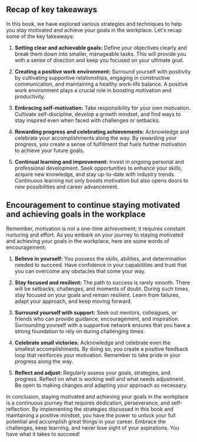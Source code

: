 

Recap of key takeaways
----------------------

In this book, we have explored various strategies and techniques to help you stay motivated and achieve your goals in the workplace. Let's recap some of the key takeaways:

1. **Setting clear and achievable goals:** Define your objectives clearly and break them down into smaller, manageable tasks. This will provide you with a sense of direction and keep you focused on your ultimate goal.

2. **Creating a positive work environment:** Surround yourself with positivity by cultivating supportive relationships, engaging in constructive communication, and maintaining a healthy work-life balance. A positive work environment plays a crucial role in boosting motivation and productivity.

3. **Embracing self-motivation:** Take responsibility for your own motivation. Cultivate self-discipline, develop a growth mindset, and find ways to stay inspired even when faced with challenges or setbacks.

4. **Rewarding progress and celebrating achievements:** Acknowledge and celebrate your accomplishments along the way. By rewarding your progress, you create a sense of fulfillment that fuels further motivation to achieve your future goals.

5. **Continual learning and improvement:** Invest in ongoing personal and professional development. Seek opportunities to enhance your skills, acquire new knowledge, and stay up-to-date with industry trends. Continuous learning not only boosts motivation but also opens doors to new possibilities and career advancement.

Encouragement to continue staying motivated and achieving goals in the workplace
--------------------------------------------------------------------------------

Remember, motivation is not a one-time achievement; it requires constant nurturing and effort. As you embark on your journey to staying motivated and achieving your goals in the workplace, here are some words of encouragement:

1. **Believe in yourself:** You possess the skills, abilities, and determination needed to succeed. Have confidence in your capabilities and trust that you can overcome any obstacles that come your way.

2. **Stay focused and resilient:** The path to success is rarely smooth. There will be setbacks, challenges, and moments of doubt. During such times, stay focused on your goals and remain resilient. Learn from failures, adapt your approach, and keep moving forward.

3. **Surround yourself with support:** Seek out mentors, colleagues, or friends who can provide guidance, encouragement, and inspiration. Surrounding yourself with a supportive network ensures that you have a strong foundation to rely on during challenging times.

4. **Celebrate small victories:** Acknowledge and celebrate even the smallest accomplishments. By doing so, you create a positive feedback loop that reinforces your motivation. Remember to take pride in your progress along the way.

5. **Reflect and adjust:** Regularly assess your goals, strategies, and progress. Reflect on what is working well and what needs adjustment. Be open to making changes and adapting your approach as necessary.

In conclusion, staying motivated and achieving your goals in the workplace is a continuous journey that requires dedication, perseverance, and self-reflection. By implementing the strategies discussed in this book and maintaining a positive mindset, you have the power to unlock your full potential and accomplish great things in your career. Embrace the challenges, keep learning, and never lose sight of your aspirations. You have what it takes to succeed!